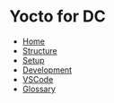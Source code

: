 # Yocto for DC

* [Home][home]
* [Structure](/yocto/structure.md)
* [Setup](/yocto/setup.md)
* [Development](/yocto/development.md)
* [VSCode](/vscode/development.md)
* [Glossary](/glossary.md)

[home]: /presentation.md
[logo]: /images/logo.png